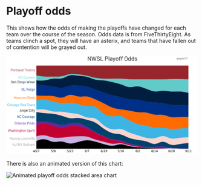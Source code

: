 # Playoff odds

This shows how the odds of making the playoffs have changed for each team over
the course of the season. Odds data is from FiveThirtyEight. As teams clinch
a spot, they will have an asterix, and teams that have fallen out of contention
will be grayed out.

![Playoff odds stacked area chart](9-11.png)

There is also an animated version of this chart:

![Animated playoff odds stacked area chart](9-11.gif)